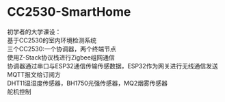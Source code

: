 # CC2530-SmartHome
初学者的大学课设：   
基于CC2530的室内环境检测系统    
三个CC2530:一个协调器，两个终端节点   
使用Z-Stack协议栈进行Zigbee组网通信    
协调器通过串口与ESP32通信传输传感数据，ESP32作为网关进行无线通信发送MQTT报文给订阅方     
DHT11温湿度传感器，BH1750光强传感器，MQ2烟雾传感器    
舵机控制
